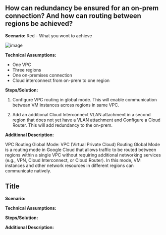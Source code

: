 ## **How can redundancy be ensured for an on-prem connection? And how can routing between regions be achieved?**

**Scenario:**
Red - What you wont to achieve

![image](https://github.com/user-attachments/assets/f2ad476b-9c5c-4909-9427-4927860ba8ff)

**Technical Assumptions:**
  - One VPC
  - Three regions
  - One on-premises connection
  - Cloud interconnect from on-prem to one region
    
**Steps/Solution:**
1. Configure VPC routing in global mode. This will enable communication betwean VM instances across regions in same VPC.

2. Add an additional Cloud Interconnect VLAN attachment in a second region that does not yet have a VLAN attachment and Configure a Cloud Router. This will add redundancy to the on-prem.

**Additional Description:**

VPC Routing Global Mode:
VPC (Virtual Private Cloud) Routing Global Mode is a routing mode in Google Cloud that allows traffic to be routed between regions within a single VPC without requiring additional networking services (e.g., VPN, Cloud Interconnect, or Cloud Router). In this mode, VM instances and other network resources in different regions can communicate natively.

## **Title**

**Scenario:**


**Technical Assumptions:**

**Steps/Solution:**

**Additional Description:**
